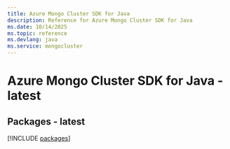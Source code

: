 ```yaml
---
title: Azure Mongo Cluster SDK for Java
description: Reference for Azure Mongo Cluster SDK for Java
ms.date: 10/14/2025
ms.topic: reference
ms.devlang: java
ms.service: mongocluster
---
```

# Azure Mongo Cluster SDK for Java - latest
## Packages - latest
[!INCLUDE [packages](mongo-cluster-index.md)]